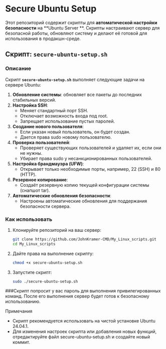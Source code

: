 # Secure Ubuntu Setup

Этот репозиторий содержит скрипты для **автоматической настройки безопасности** на **Ubuntu Server **. 
Скрипты настраивают сервер для безопасной работы, обновляют систему и делают её готовой для использования в продакшн-среде.

## Скрипт: `secure-ubuntu-setup.sh`

### Описание
Скрипт **`secure-ubuntu-setup.sh`** выполняет следующие задачи на сервере Ubuntu:

1. **Обновление системы**: обновляет все пакеты до последних стабильных версий.
2. **Настройка SSH**:  
   - Меняет стандартный порт SSH.
   - Отключает возможность входа под root.
   - Запрещает использование пустых паролей.
3. **Создание нового пользователя**:  
   - Если указан новый пользователь, он будет создан.
   - Дается права sudo новому пользователю.
4. **Проверка пользователей**:  
   - Проверяет существующих пользователей и удаляет их, если они не нужны.
   - Убирает права sudo у несанкционированных пользователей.
5. **Настройка брандмауэра (UFW)**:  
   - Открывает только необходимые порты, например, 22 (SSH) и 80 (HTTP).
6. **Резервное копирование**:  
   - Создаёт резервную копию текущей конфигурации системы (снапшот tar).
7. **Автоматические обновления безопасности**:  
   - Настроены автоматические обновления для поддержания безопасности сервера.

### Как использовать

1. Клонируйте репозиторий на ваш сервер:
   ```bash
   git clone https://github.com/JohnKramer-CMD/My_Linux_scripts.git
   cd My_Linux_scripts
2. Дайте права на выполнение скрипту:
   ```bash
   chmod +x secure-ubuntu-setup.sh
3. Запустите скрипт:
    ```bash
    sudo ./secure-ubuntu-setup.sh

###Скрипт попросит у вас пароль для выполнения привилегированных команд. После его выполнения сервер будет готов к безопасному использованию.

Примечания

  - Скрипт рекомендуется использовать на чистой установке Ubuntu 24.04.1.
  - Для изменения настроек скрипта или добавления новых функций, отредактируйте файл secure-ubuntu-setup.sh и создайте новый коммит.
